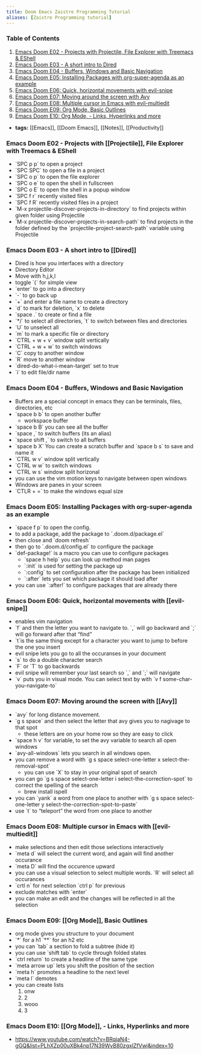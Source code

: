 ```yaml
---
title: Doom Emacs Zaistre Programming Tutorial
aliases: [Zaistre Programming tutorial]
---
```


### Table of Contents

1.  [Emacs Doom E02 - Projects with Projectile, File Explorer with Treemacs & EShell](#org4ac4b5c)
2.  [Emacs Doom E03 - A short intro to Dired](#orgfbeca60)
3.  [Emacs Doom E04 - Buffers, Windows and Basic Navigation](#orga0e3bc8)
4.  [Emacs Doom E05: Installing Packages with org-super-agenda as an example](#orgeb9e23a)
5.  [Emacs Doom E06: Quick, horizontal movements with evil-snipe](#org41669d4)
6.  [Emacs Doom E07: Moving around the screen with Avy](#org1f3cb9f)
7.  [Emacs Doom E08: Multiple cursor in Emacs with evil-multiedit](#org26d6407)
8.  [Emacs Doom E09: Org Mode, Basic Outlines](#org8f58826)
9.  [Emacs Doom E10: Org Mode, - Links, Hyperlinks and more](#orgce81094)

- **tags:** [[Emacs]], [[Doom Emacs]], [[Notes]], [[Productivity]]

<a id="org4ac4b5c"></a>

### Emacs Doom E02 - Projects with [[Projectile]], File Explorer with Treemacs & EShell

- \`SPC p p\` to open a project
- \`SPC SPC\` to open a file in a project
- \`SPC o p\` to open the file explorer
- \`SPC o e\` to open the shell in fullscreen
- \`SPC o E\` to open the shell in a popup window
- \`SPC f r\` recently visited files
- \`SPC f R\` recently visited files in a project
- \`M-x projectile-discover-projects-in-directory\` to find projects within given folder using Projectile
- \`M-x projectile-discover-projects-in-search-path\` to find projects in the folder defined by the \`projectile-project-search-path\` variable using Projectile

<a id="orgfbeca60"></a>

### Emacs Doom E03 - A short intro to [[Dired]]

- Dired is how you interfaces with a directory
- Directory Editor
- Move with h,j,k,l
- toggle \`(\` for simple view
- \`enter\` to go into a directory
- \`-\` to go back up
- \`+\` and enter a file name to create a directory
- \`d\` to mark for deletion, \`x\` to delete
- \`space .\` to create or find a file
- \`\*/\` to select all directories, \`t\` to switch between files and directories
- \`U\` to unselect all
- \`m\` to mark a specific file or directory
- \`CTRL + w + v\` window split vertically
- \`CTRL + w + w\` to switch windows
- \`C\` copy to another window
- \`R\` move to another window
- \`dired-do-what-i-mean-target\` set to true
- \`i\` to edit file/dir name

<a id="orga0e3bc8"></a>

### Emacs Doom E04 - Buffers, Windows and Basic Navigation

- Buffers are a special concept in emacs
  they can be terminals, files, directories, etc
- \`space b b\` to open another buffer
  - workspace buffer
- \`space b B\` you can see all the buffer
- \`space ,\` to switch buffers (its an alias)
- \`space shift ,\` to switch to all buffers
- \`space b X\` You can create a scratch buffer and \`space b s\` to save and name it
- \`CTRL w v\` window split vertically
- \`CTRL w w\` to switch windows
- \`CTRL w s\` window split horizonal
- you can use the vim motion keys to navigate between open windows
- Windows are panes in your screen
- \`CTLR + =\` to make the windows equal size

<a id="orgeb9e23a"></a>

### Emacs Doom E05: Installing Packages with org-super-agenda as an example

- \`space f p\` to open the config.
- to add a package, add the package to \`.doom.d/package.el\`
- then close and \`doom refresh\`
- then go to \`.doom.d/config.el\` to configure the package
- \`def-package!\` is a macro you can use to configure packages
  - \`space h help\` you can look up method man pages
  - \`:init\` is used for setting the package up
  - \`:config\` to set configuration after the package has been initialized
  - \`:after\` lets you set which package it should load after
- you can use \`:after!\` to configure packages that are already there

<a id="org41669d4"></a>

### Emacs Doom E06: Quick, horizontal movements with [[evil-snipe]]

- enables vim navigation
- \`f\` and then the letter you want to navigate to. \`,\` will go backward and \`;\` will go forward after that &ldquo;find&rdquo;
- \`t\`is the same thing except for a character you want to jump to before the one you insert
- evil snipe lets you go to all the occuranses in your document
- \`s\` to do a double character search
- \`F\` or \`T\` to go backwards
- evil snipe will remember your last search so \`,\` and \`;\` will navigate
- \`v\` puts you in visual mode. You can select text by with \`v f some-char-you-navigate-to\`

<a id="org1f3cb9f"></a>

### Emacs Doom E07: Moving around the screen with [[Avy]]

- \`avy\` for long distance movement.
- \`g s space\` and then select the letter that avy gives you to nagivage to that spot
  - these letters are on your home row so they are easy to click
- \`space h v\` for variable, to set the avy variable to search all open windows
- \`avy-all-windows\` lets you search in all windows open.
- you can remove a word with \`g s space select-one-letter x select-the-removal-spot\`
  - you can use \`X\` to stay in your original spot of search
- you can go \`g s space select-one-letter i select-the-correction-spot\` to correct the spelling of the search
  - brew install ispell
- you can \`yank\` a word from one place to another with \`g s space select-one-letter y select-the-correction-spot-to-paste\`
- use \`t\` to &ldquo;teleport&rdquo; the word from one place to another

<a id="org26d6407"></a>

### Emacs Doom E08: Multiple cursor in Emacs with [[evil-multiedit]]

- make selections and then edit those selections interactively
- \`meta d\` will select the current word, and again will find another occurance
- \`meta D\` will find the occurence upward
- you can use a visual selection to select multiple words. \`R\` will select all occurances
- \`crtl n\` for next selection \`ctrl p\` for previous
- exclude matches with \`enter\`
- you can make an edit and the changes will be reflected in all the selection

<a id="org8f58826"></a>

### Emacs Doom E09: [[Org Mode]], Basic Outlines

- org mode gives you structure to your document
- \`\*\` for a h1 \`\*\*\` for an h2 etc
- you can \`tab\` a section to fold a subtree (hide it)
- you can use \`shift tab\` to cycle through folded states
- \`ctrl return\` to create a headline of the same type
- \`meta arrow up\` lets you shift the position of the section
- \`meta h\` promotes a headline to the next level
- \`meta l\` demotes
- you can create lists
  1.  onw
  2.  2
  3.  wooo
  4.  3

<a id="orgce81094"></a>

### Emacs Doom E10: [[Org Mode]], - Links, Hyperlinks and more

- <https://www.youtube.com/watch?v=BRqjaN4-gGQ&list=PLhXZp00uXBk4np17N39WvB80zgxlZfVwj&index=10>
